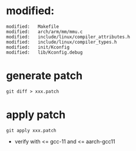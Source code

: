 # modified:
    modified:   Makefile
	modified:   arch/arm/mm/mmu.c
	modified:   include/linux/compiler_attributes.h
	modified:   include/linux/compiler_types.h
	modified:   init/Kconfig
	modified:   lib/Kconfig.debug


# generate patch
    git diff > xxx.patch

# apply patch
    git apply xxx.patch

* verify with <= gcc-11  and <= aarch-gcc11

